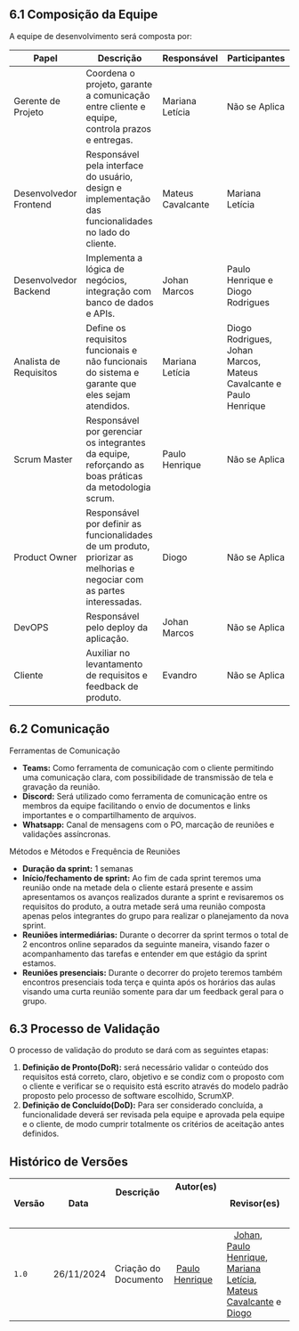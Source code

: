 

## 6.1 Composição da Equipe

A equipe de desenvolvimento será composta por:

| Papel | Descrição | Responsável | Participantes |
| --- | --- | --- | --- |
| Gerente de Projeto | Coordena o projeto, garante a comunicação entre cliente e equipe, controla prazos e entregas. | Mariana Letícia | Não se Aplica |
| Desenvolvedor Frontend | Responsável pela interface do usuário, design e implementação das funcionalidades no lado do cliente. | Mateus Cavalcante | Mariana Letícia |
| Desenvolvedor Backend | Implementa a lógica de negócios, integração com banco de dados e APIs. | Johan Marcos | Paulo Henrique e Diogo Rodrigues |
| Analista de Requisitos | Define os requisitos funcionais e não funcionais do sistema e garante que eles sejam atendidos. | Mariana Letícia | Diogo Rodrigues, Johan Marcos, Mateus Cavalcante e Paulo Henrique |
| Scrum Master | Responsável por gerenciar os integrantes da equipe, reforçando as boas práticas da metodologia scrum. | Paulo Henrique | Não se Aplica |
| Product Owner | Responsável por definir as funcionalidades de um produto, priorizar as melhorias e negociar com as partes interessadas. | Diogo | Não se Aplica |
| DevOPS | Responsável pelo deploy da aplicação. | Johan Marcos | Não se Aplica |
| Cliente | Auxiliar no levantamento de requisitos e feedback de produto. | Evandro | Não se Aplica |

## 6.2 Comunicação

Ferramentas de Comunicação

- **Teams:** Como ferramenta de comunicação com o cliente permitindo uma comunicação clara, com possibilidade de transmissão de tela e gravação da reunião.
- **Discord:** Será utilizado como ferramenta de comunicação entre os membros da equipe facilitando o envio de documentos e links importantes e o compartilhamento de arquivos.
- **Whatsapp:** Canal de mensagens com o PO, marcação de reuniões e validações assíncronas.

Métodos e Métodos e Frequência de Reuniões

- **Duração da sprint:** 1 semanas
- **Início/fechamento de sprint:** Ao fim de cada sprint teremos uma reunião onde na metade dela o cliente estará presente e assim apresentamos os avanços realizados durante a sprint e revisaremos os requisitos do produto, a outra metade será uma reunião composta apenas pelos integrantes do grupo para realizar o planejamento da nova sprint.
- **Reuniões intermediárias:** Durante o decorrer da sprint termos o total de 2 encontros online separados da seguinte maneira, visando fazer o acompanhamento das tarefas e entender em que estágio da sprint estamos.
- **Reuniões presenciais:** Durante o decorrer do projeto teremos também encontros presenciais toda terça e quinta após os horários das aulas visando uma curta reunião somente para dar um feedback geral para o grupo.

## 6.3 Processo de Validação

O processo de validação do produto se dará com as seguintes etapas:

1. **Definição de Pronto(DoR):** será necessário validar o conteúdo dos requisitos está correto, claro, objetivo e se condiz com o proposto com o cliente e verificar se o requisito está escrito através do modelo padrão proposto pelo processo de software escolhido, ScrumXP.
2. **Definição de Concluído(DoD):** Para ser considerado concluída, a funcionalidade deverá ser revisada pela equipe e aprovada pela equipe e o cliente, de modo cumprir totalmente os critérios de aceitação antes definidos.

## Histórico de Versões

| Versão |    Data     | Descrição                                 | Autor(es)                                        | Revisor(es)                                        |
| ------ | :---------: | ----------------------------------------- | ------------------------------------------------ | ----------------------------------------------------------------------------------------------------------------------------------------------------------------------------------------------------------------------------------------------------- |
| `1.0`  | 26/11/2024  | Criação do Documento                      |  [Paulo Henrique](https://github.com/Nanashii76) |    [Johan](https://github.com/johan-rocha), [Paulo Henrique](https://github.com/Nanashii76), [Mariana Letícia](https://github.com/Marianannn), [Mateus Cavalcante](https://github.com/mateuscavati) e [Diogo](https://github.com/Diogo-Barboza)       |
